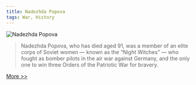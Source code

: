 ```yaml
---
title: Nadezhda Popova
tags: War, History
---
```


![Nadezhda Popova](http://i.telegraph.co.uk/multimedia/archive/02613/popova_2613973b.jpg)

> Nadezhda Popova, who has died aged 91, was a member of an elite corps of Soviet women — known as the “Night Witches” — who fought as bomber pilots in the air war against Germany, and the only one to win three Orders of the Patriotic War for bravery.

[More >>](http://www.telegraph.co.uk/news/obituaries/10171897/Nadezhda-Popova.html?fb)